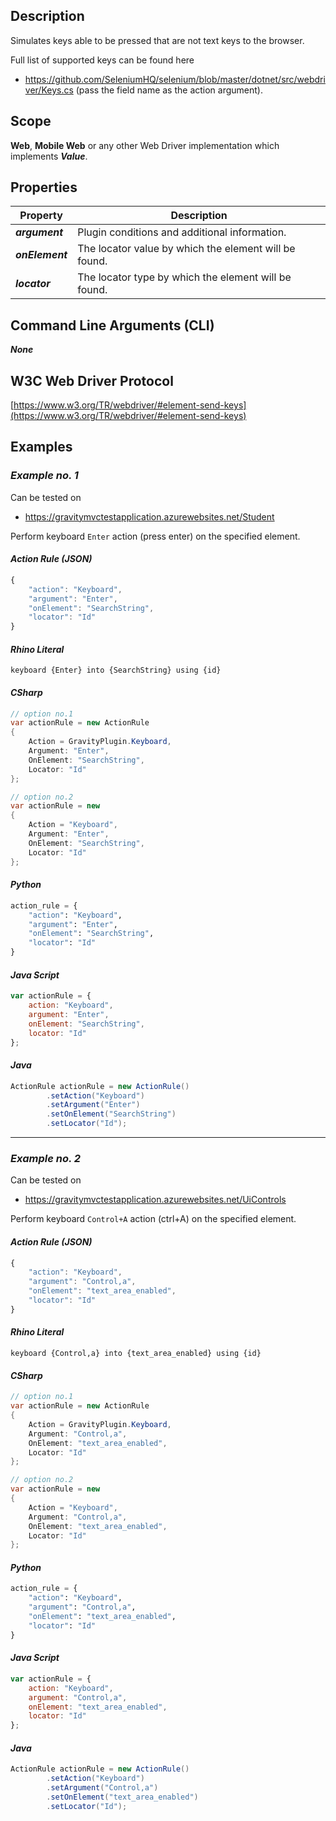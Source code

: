 ## Description
Simulates keys able to be pressed that are not text keys to the browser.

Full list of supported keys can be found here
* https://github.com/SeleniumHQ/selenium/blob/master/dotnet/src/webdriver/Keys.cs (pass the field name as the action argument).

## Scope
**Web**, **Mobile Web** or any other Web Driver implementation which implements _**Value**_.

## Properties
| Property             | Description                                           |
|----------------------|-------------------------------------------------------|
| _**argument**_       | Plugin conditions and additional information.         |
| _**onElement**_      | The locator value by which the element will be found. |
| _**locator**_        | The locator type by which the element will be found.  |

## Command Line Arguments (CLI)
_**None**_

## W3C Web Driver Protocol
[https://www.w3.org/TR/webdriver/#element-send-keys](https://www.w3.org/TR/webdriver/#element-send-keys)

## Examples
### _Example no. 1_
Can be tested on
* https://gravitymvctestapplication.azurewebsites.net/Student

Perform keyboard ```Enter``` action (press enter) on the specified element.

#### _Action Rule (JSON)_
```js
{
    "action": "Keyboard",
    "argument": "Enter",
    "onElement": "SearchString",
    "locator": "Id"
}
```

#### _Rhino Literal_
```
keyboard {Enter} into {SearchString} using {id}
```

#### _CSharp_
```csharp
// option no.1
var actionRule = new ActionRule
{
    Action = GravityPlugin.Keyboard,
    Argument: "Enter",
    OnElement: "SearchString",
    Locator: "Id"
};

// option no.2
var actionRule = new
{
    Action = "Keyboard",
    Argument: "Enter",
    OnElement: "SearchString",
    Locator: "Id"
};
```

#### _Python_
```python
action_rule = {
    "action": "Keyboard",
    "argument": "Enter",
    "onElement": "SearchString",
    "locator": "Id"
}
```

#### _Java Script_
```js
var actionRule = {
    action: "Keyboard",
    argument: "Enter",
    onElement: "SearchString",
    locator: "Id"
};
```

#### _Java_
```java
ActionRule actionRule = new ActionRule()
        .setAction("Keyboard")
        .setArgument("Enter")
        .setOnElement("SearchString")
        .setLocator("Id");
```

***

### _Example no. 2_
Can be tested on
* https://gravitymvctestapplication.azurewebsites.net/UiControls

Perform keyboard ```Control+A``` action (ctrl+A) on the specified element.

#### _Action Rule (JSON)_
```js
{
    "action": "Keyboard",
    "argument": "Control,a",
    "onElement": "text_area_enabled",
    "locator": "Id"
}
```

#### _Rhino Literal_
```
keyboard {Control,a} into {text_area_enabled} using {id}
```

#### _CSharp_
```csharp
// option no.1
var actionRule = new ActionRule
{
    Action = GravityPlugin.Keyboard,
    Argument: "Control,a",
    OnElement: "text_area_enabled",
    Locator: "Id"
};

// option no.2
var actionRule = new
{
    Action = "Keyboard",
    Argument: "Control,a",
    OnElement: "text_area_enabled",
    Locator: "Id"
};
```

#### _Python_
```python
action_rule = {
    "action": "Keyboard",
    "argument": "Control,a",
    "onElement": "text_area_enabled",
    "locator": "Id"
}
```

#### _Java Script_
```js
var actionRule = {
    action: "Keyboard",
    argument: "Control,a",
    onElement: "text_area_enabled",
    locator: "Id"
};
```

#### _Java_
```java
ActionRule actionRule = new ActionRule()
        .setAction("Keyboard")
        .setArgument("Control,a")
        .setOnElement("text_area_enabled")
        .setLocator("Id");
```